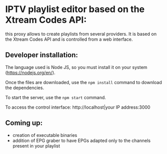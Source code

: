 # IPTV playlist editor based on the Xtream Codes API:

this proxy allows to create playlists from several providers. It is based on the Xtream Codes API and is controlled from a web interface.

## Developer installation:

The language used is Node JS, so you must install it on your system (https://nodejs.org/en/).

Once the files are downloaded, use the `npm install` command to download the dependencies.

To start the server, use the `npm start` command.

To access the control interface: http://localhost|your IP address:3000

## Coming up:

- creation of executable binaries
- addition of EPG graber to have EPGs adapted only to the channels present in your playlist